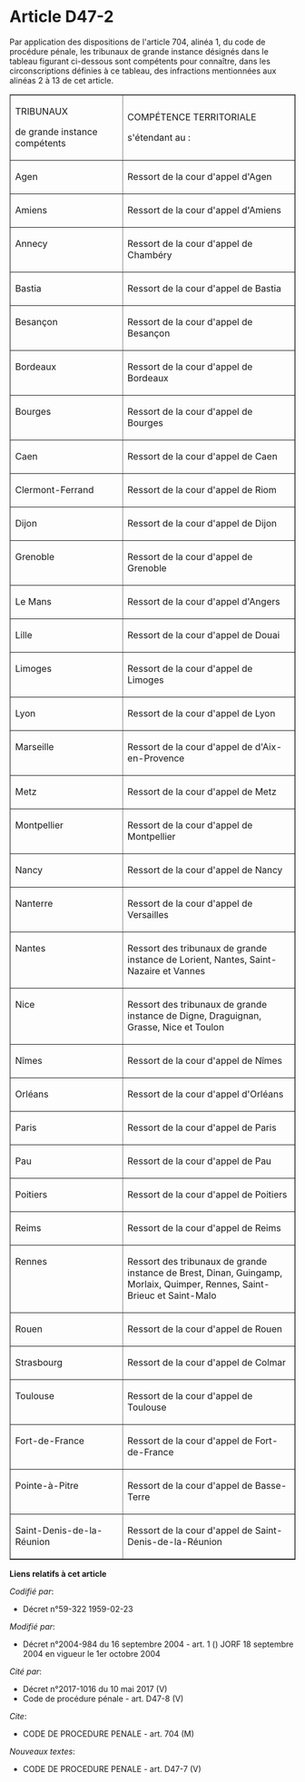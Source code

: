 # Article D47-2

Par application des dispositions de l'article 704, alinéa 1, du code de procédure pénale, les tribunaux de grande instance
désignés dans le tableau figurant ci-dessous sont compétents pour connaître, dans les circonscriptions définies à ce tableau,
des infractions mentionnées aux alinéas 2 à 13 de cet article.

<table width="605" align="center" border="1" cellspacing="0" cellpadding="0">
  <tbody>
    <tr>
      <td width="227">

TRIBUNAUX

de grande instance compétents

</td>
      <td width="378">

COMPÉTENCE TERRITORIALE

s'étendant au :

</td>
    </tr>
    <tr>
      <td width="227" valign="top">

Agen

</td>
      <td valign="top" width="378">

Ressort de la cour d'appel d'Agen

</td>
    </tr>
    <tr>
      <td valign="top" width="227">

Amiens

</td>
      <td width="378" valign="top">

Ressort de la cour d'appel d'Amiens

</td>
    </tr>
    <tr>
      <td width="227" valign="top">

Annecy

</td>
      <td valign="top" width="378">

Ressort de la cour d'appel de Chambéry

</td>
    </tr>
    <tr>
      <td valign="top" width="227">

Bastia

</td>
      <td valign="top" width="378">

Ressort de la cour d'appel de Bastia

</td>
    </tr>
    <tr>
      <td valign="top" width="227">

Besançon

</td>
      <td width="378" valign="top">

Ressort de la cour d'appel de Besançon

</td>
    </tr>
    <tr>
      <td valign="top" width="227">

Bordeaux

</td>
      <td valign="top" width="378">

Ressort de la cour d'appel de Bordeaux

</td>
    </tr>
    <tr>
      <td valign="top" width="227">

Bourges

</td>
      <td valign="top" width="378">

Ressort de la cour d'appel de Bourges

</td>
    </tr>
    <tr>
      <td width="227" valign="top">

Caen

</td>
      <td width="378" valign="top">

Ressort de la cour d'appel de Caen

</td>
    </tr>
    <tr>
      <td width="227" valign="top">

Clermont-Ferrand

</td>
      <td valign="top" width="378">

Ressort de la cour d'appel de Riom

</td>
    </tr>
    <tr>
      <td valign="top" width="227">

Dijon

</td>
      <td valign="top" width="378">

Ressort de la cour d'appel de Dijon

</td>
    </tr>
    <tr>
      <td valign="top" width="227">

Grenoble

</td>
      <td valign="top" width="378">

Ressort de la cour d'appel de Grenoble

</td>
    </tr>
    <tr>
      <td valign="top" width="227">

Le Mans

</td>
      <td valign="top" width="378">

Ressort de la cour d'appel d'Angers

</td>
    </tr>
    <tr>
      <td width="227" valign="top">

Lille

</td>
      <td width="378" valign="top">

Ressort de la cour d'appel de Douai

</td>
    </tr>
    <tr>
      <td valign="top" width="227">

Limoges

</td>
      <td valign="top" width="378">

Ressort de la cour d'appel de Limoges

</td>
    </tr>
    <tr>
      <td valign="top" width="227">

Lyon

</td>
      <td width="378" valign="top">

Ressort de la cour d'appel de Lyon

</td>
    </tr>
    <tr>
      <td width="227" valign="top">

Marseille

</td>
      <td valign="top" width="378">

Ressort de la cour d'appel de d'Aix-en-Provence

</td>
    </tr>
    <tr>
      <td width="227" valign="top">

Metz

</td>
      <td valign="top" width="378">

Ressort de la cour d'appel de Metz

</td>
    </tr>
    <tr>
      <td width="227" valign="top">

Montpellier

</td>
      <td width="378" valign="top">

Ressort de la cour d'appel de Montpellier

</td>
    </tr>
    <tr>
      <td width="227" valign="top">

Nancy

</td>
      <td width="378" valign="top">

Ressort de la cour d'appel de Nancy

</td>
    </tr>
    <tr>
      <td valign="top" width="227">

Nanterre

</td>
      <td width="378" valign="top">

Ressort de la cour d'appel de Versailles

</td>
    </tr>
    <tr>
      <td width="227" valign="top">

Nantes

</td>
      <td width="378" valign="top">

Ressort des tribunaux de grande instance de Lorient, Nantes, Saint-Nazaire et Vannes

</td>
    </tr>
    <tr>
      <td valign="top" width="227">

Nice

</td>
      <td width="378" valign="top">

Ressort des tribunaux de grande instance de Digne, Draguignan, Grasse, Nice et Toulon

</td>
    </tr>
    <tr>
      <td valign="top" width="227">

Nîmes

</td>
      <td valign="top" width="378">

Ressort de la cour d'appel de Nîmes

</td>
    </tr>
    <tr>
      <td width="227" valign="top">

Orléans

</td>
      <td valign="top" width="378">

Ressort de la cour d'appel d'Orléans

</td>
    </tr>
    <tr>
      <td valign="top" width="227">

Paris

</td>
      <td width="378" valign="top">

Ressort de la cour d'appel de Paris

</td>
    </tr>
    <tr>
      <td valign="top" width="227">

Pau

</td>
      <td width="378" valign="top">

Ressort de la cour d'appel de Pau

</td>
    </tr>
    <tr>
      <td valign="top" width="227">

Poitiers

</td>
      <td width="378" valign="top">

Ressort de la cour d'appel de Poitiers

</td>
    </tr>
    <tr>
      <td valign="top" width="227">

Reims

</td>
      <td valign="top" width="378">

Ressort de la cour d'appel de Reims

</td>
    </tr>
    <tr>
      <td width="227" valign="top">

Rennes

</td>
      <td valign="top" width="378">

Ressort des tribunaux de grande instance de Brest, Dinan, Guingamp, Morlaix, Quimper, Rennes, Saint-Brieuc et Saint-Malo

</td>
    </tr>
    <tr>
      <td width="227" valign="top">

Rouen

</td>
      <td width="378" valign="top">

Ressort de la cour d'appel de Rouen

</td>
    </tr>
    <tr>
      <td valign="top" width="227">

Strasbourg

</td>
      <td valign="top" width="378">

Ressort de la cour d'appel de Colmar

</td>
    </tr>
    <tr>
      <td width="227" valign="top">

Toulouse

</td>
      <td width="378" valign="top">

Ressort de la cour d'appel de Toulouse

</td>
    </tr>
    <tr>
      <td valign="top" width="227">

Fort-de-France

</td>
      <td width="378" valign="top">

Ressort de la cour d'appel de Fort-de-France

</td>
    </tr>
    <tr>
      <td width="227" valign="top">

Pointe-à-Pitre

</td>
      <td width="378" valign="top">

Ressort de la cour d'appel de Basse-Terre

</td>
    </tr>
    <tr>
      <td width="227" valign="top">

Saint-Denis-de-la-Réunion

</td>
      <td valign="top" width="378">

Ressort de la cour d'appel de Saint-Denis-de-la-Réunion

</td>
    </tr>
  </tbody>
</table>

**Liens relatifs à cet article**

_Codifié par_:

  - Décret n°59-322 1959-02-23

_Modifié par_:

  - Décret n°2004-984 du 16 septembre 2004 - art. 1 () JORF 18 septembre 2004 en vigueur le 1er octobre 2004

_Cité par_:

  - Décret n°2017-1016 du 10 mai 2017 (V)
  - Code de procédure pénale - art. D47-8 (V)

_Cite_:

  - CODE DE PROCEDURE PENALE - art. 704 (M)

_Nouveaux textes_:

  - CODE DE PROCEDURE PENALE - art. D47-7 (V)
